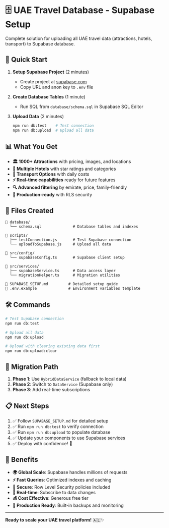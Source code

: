# 🗄️ UAE Travel Database - Supabase Setup

Complete solution for uploading all UAE travel data (attractions, hotels, transport) to Supabase database.

## 🚀 Quick Start

1. **Setup Supabase Project** (2 minutes)
   - Create project at [supabase.com](https://supabase.com)
   - Copy URL and anon key to `.env` file

2. **Create Database Tables** (1 minute)
   - Run SQL from `database/schema.sql` in Supabase SQL Editor

3. **Upload Data** (2 minutes)
   ```bash
   npm run db:test    # Test connection
   npm run db:upload  # Upload all data
   ```

## 📊 What You Get

- **🏛️ 1000+ Attractions** with pricing, images, and locations
- **🏨 Multiple Hotels** with star ratings and categories  
- **🚗 Transport Options** with daily costs
- **⚡ Real-time capabilities** ready for future features
- **🔍 Advanced filtering** by emirate, price, family-friendly
- **🚀 Production-ready** with RLS security

## 📂 Files Created

```
📁 database/
  └── schema.sql              # Database tables and indexes

📁 scripts/  
  ├── testConnection.js       # Test Supabase connection
  └── uploadToSupabase.js     # Upload all data

📁 src/config/
  └── supabaseConfig.ts       # Supabase client setup

📁 src/services/
  ├── supabaseService.ts      # Data access layer
  └── migrationHelper.ts      # Migration utilities

📄 SUPABASE_SETUP.md         # Detailed setup guide
📄 .env.example              # Environment variables template
```

## 🛠️ Commands

```bash
# Test Supabase connection
npm run db:test

# Upload all data
npm run db:upload

# Upload with clearing existing data first  
npm run db:upload:clear
```

## 🔄 Migration Path

1. **Phase 1**: Use `HybridDataService` (fallback to local data)
2. **Phase 2**: Switch to `DataService` (Supabase only)
3. **Phase 3**: Add real-time subscriptions

## 📋 Next Steps

1. ✅ Follow `SUPABASE_SETUP.md` for detailed setup
2. ✅ Run `npm run db:test` to verify connection
3. ✅ Run `npm run db:upload` to populate database
4. ✅ Update your components to use Supabase services
5. ✅ Deploy with confidence! 🚀

## 🎯 Benefits

- **🌍 Global Scale**: Supabase handles millions of requests
- **⚡ Fast Queries**: Optimized indexes and caching
- **🔐 Secure**: Row Level Security policies included
- **📱 Real-time**: Subscribe to data changes
- **💰 Cost Effective**: Generous free tier
- **🚀 Production Ready**: Built-in backups and monitoring

---

**Ready to scale your UAE travel platform!** 🇦🇪✨

